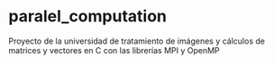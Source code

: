 # paralel_computation
Proyecto de la universidad de tratamiento de imágenes y cálculos de matrices y vectores en C con las librerías MPI y OpenMP

